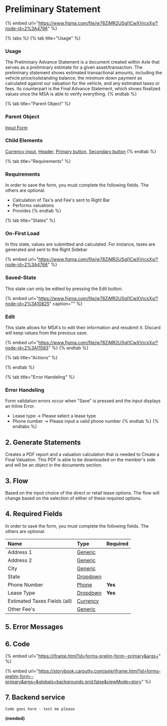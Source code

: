# Preliminary Statement

{% embed url="https://www.figma.com/file/w78ZiMR2USgl1CwXVrcxXv/?node-id=2%3A4766" %}

{% tabs %}
{% tab title="Usage" %}
### **Usage**

The Preliminary Advance Statement is a document created within Axle that serves as a preliminary estimate for a given asset/transaction. The preliminary statement shows estimated transactional amounts, including the vehicle price/outstanding balance, the minimum down payment as calculated against our valuation for the vehicle, and any estimated taxes or fees. Its counterpart is the Final Advance Statement, which shows finalized values once the MSA is able to verify everything.
{% endtab %}

{% tab title="Parent Object" %}
### **Parent Object**

[Input Form](./)

### Child Elements

[Currency input](../input/currency-input.md), [Header,](../header/) [Primary button](../button/), [Secondary button](../button/secondary-button.md)
{% endtab %}

{% tab title="Requirements" %}
### Requirements

In order to save the form, you must complete the following fields. The others are optional.

* Calculation of Tax's and Fee's sent to Right Bar
* Performs valuations
* Provides 
{% endtab %}

{% tab title="States" %}
### On-First Load

In this state, values are submitted and calculated. For instance, taxes are generated and sent to the Right Sidebar

{% embed url="https://www.figma.com/file/w78ZiMR2USgl1CwXVrcxXv/?node-id=2%3A4766" %}

### Saved-State

This state can only be edited by pressing the Edit button.

{% embed url="https://www.figma.com/file/w78ZiMR2USgl1CwXVrcxXv/?node-id=2%3A10825" caption="" %}

### Edit

This state allows for MSA's to edit their information and resubmit it. Discard will keep values from the previous save.

{% embed url="https://www.figma.com/file/w78ZiMR2USgl1CwXVrcxXv/?node-id=2%3A11583" %}
{% endtab %}

{% tab title="Actions" %}

{% endtab %}

{% tab title="Error Handeling" %}
### Error Handeling

Form validation errors occur when "Save" is pressed and the input displays an Inline Error. 

* Lease type -&gt; Please select a lease type
* Phone number -&gt; Please input a valid phone number
{% endtab %}
{% endtabs %}





## 2. Generate Statements

Creates a PDF report and a valuation calculation that is needed to Create a Final Valuation. This PDF is able to be downloaded on the member's side and will be an object in the documents section.

## 3. Flow

Based on the input choice of the direct or retail lease options. The flow will change based on the selection of either of these required options.

## 4. Required Fields

In order to save the form, you must complete the following fields. The others are optional.

| Name | Type | Required |
| :--- | :--- | :--- |
| Address 1 | [Generic]() |  |
| Address 2 | [Generic]() |  |
| City | [Generic]() |  |
| State | [Dropdown](../dropdown.md) |  |
|  Phone Number | [Phone](../input/phone-number.md) | **Yes** |
|  Lease Type | [Dropdown](../dropdown.md) | **Yes** |
| Estimated Taxes Fields \(all\) | [Currency](../input/currency-input.md) |  |
| Other Fee's | [Generic]() |  |

## 5. Error Messages

## 6. Code

{% embed url="https://iframe.html?id=forms-prelim-form--primary&args=" %}

{% embed url="https://storybook.carputty.com/axle/iframe.html?id=forms-prelim-form--primary&args=&globals=backgrounds.grid:false&viewMode=story" %}

## 7. Backend service

```text
Code goes here - test me please
```

**\(needed\)**



